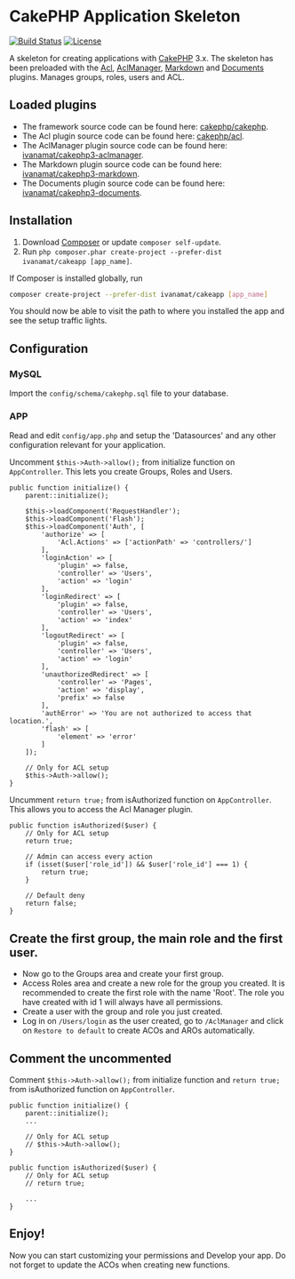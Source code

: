 # CakePHP Application Skeleton

[![Build Status](https://img.shields.io/travis/cakephp/app/master.svg?style=flat-square)](https://travis-ci.org/cakephp/app)
[![License](https://img.shields.io/packagist/l/cakephp/app.svg?style=flat-square)](https://packagist.org/packages/cakephp/app)

A skeleton for creating applications with [CakePHP](http://cakephp.org) 3.x. The skeleton has been preloaded with the [Acl](https://github.com/cakephp/acl), [AclManager](https://github.com/ivanamat/cakephp3-aclmanager), [Markdown](https://github.com/ivanamat/cakephp3-markdown) and [Documents](https://github.com/ivanamat/cakephp3-documents) plugins. Manages groups, roles, users and ACL.

## Loaded plugins
* The framework source code can be found here: [cakephp/cakephp](https://github.com/cakephp/cakephp).
* The Acl plugin source code can be found here: [cakephp/acl](https://github.com/cakephp/acl).
* The AclManager plugin source code can be found here: [ivanamat/cakephp3-aclmanager](https://github.com/ivanamat/cakephp3-aclmanager).
* The Markdown plugin source code can be found here: [ivanamat/cakephp3-markdown](https://github.com/ivanamat/cakephp3-markdown).
* The Documents plugin source code can be found here: [ivanamat/cakephp3-documents](https://github.com/ivanamat/cakephp3-documents).


## Installation

1. Download [Composer](http://getcomposer.org/doc/00-intro.md) or update `composer self-update`.
2. Run `php composer.phar create-project --prefer-dist ivanamat/cakeapp [app_name]`.

If Composer is installed globally, run
```bash
composer create-project --prefer-dist ivanamat/cakeapp [app_name]
```

You should now be able to visit the path to where you installed the app and see
the setup traffic lights.

## Configuration

### MySQL

Import the `config/schema/cakephp.sql` file to your database.

### APP
Read and edit `config/app.php` and setup the 'Datasources' and any other
configuration relevant for your application.

Uncomment `$this->Auth->allow();` from initialize function on `AppController`. This lets you create Groups, Roles and Users.

    public function initialize() {
        parent::initialize();

        $this->loadComponent('RequestHandler');
        $this->loadComponent('Flash');
        $this->loadComponent('Auth', [
            'authorize' => [
                'Acl.Actions' => ['actionPath' => 'controllers/']
            ],
            'loginAction' => [
                'plugin' => false,
                'controller' => 'Users',
                'action' => 'login'
            ],
            'loginRedirect' => [
                'plugin' => false,
                'controller' => 'Users',
                'action' => 'index'
            ],
            'logoutRedirect' => [
                'plugin' => false,
                'controller' => 'Users',
                'action' => 'login'
            ],
            'unauthorizedRedirect' => [
                'controller' => 'Pages',
                'action' => 'display',
                'prefix' => false
            ],
            'authError' => 'You are not authorized to access that location.',
            'flash' => [
                'element' => 'error'
            ]
        ]);
        
        // Only for ACL setup
        $this->Auth->allow();
    }

Uncumment `return true;` from isAuthorized function on `AppController`. This allows you to access the Acl Manager plugin.

    public function isAuthorized($user) {
        // Only for ACL setup
        return true;
        
        // Admin can access every action
        if (isset($user['role_id']) && $user['role_id'] === 1) {
            return true;
        }

        // Default deny
        return false;
    }
    
## Create the first group, the main role and the first user.

* Now go to the Groups area and create your first group.
* Access Roles area and create a new role for the group you created. It is recommended to create the first role with the name 'Root'. The role you have created with id 1 will always have all permissions.
* Create a user with the group and role you just created.
* Log in on `/Users/login` as the user created, go to `/AclManager` and click on `Restore to default` to create ACOs and AROs automatically. 

## Comment the uncommented

Comment `$this->Auth->allow();` from initialize function and `return true;` from isAuthorized function on `AppController`.

    public function initialize() {
        parent::initialize();
        ...
        
        // Only for ACL setup
        // $this->Auth->allow();
    }
    
    public function isAuthorized($user) {
        // Only for ACL setup
        // return true;
        
        ...
    }


## Enjoy!

Now you can start customizing your permissions and Develop your app. Do not forget to update the ACOs when creating new functions.
